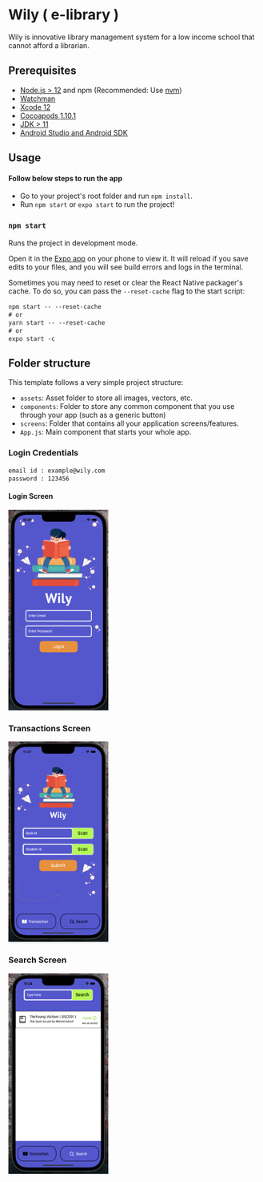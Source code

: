 # Wily ( e-library )

Wily is innovative library management system for a low income school that cannot afford a librarian.


## Prerequisites

- [Node.js > 12](https://nodejs.org) and npm (Recommended: Use [nvm](https://github.com/nvm-sh/nvm))
- [Watchman](https://facebook.github.io/watchman)
- [Xcode 12](https://developer.apple.com/xcode)
- [Cocoapods 1.10.1](https://cocoapods.org)
- [JDK > 11](https://www.oracle.com/java/technologies/javase-jdk11-downloads.html)
- [Android Studio and Android SDK](https://developer.android.com/studio)


## Usage

#### Follow below steps to run the app 

- Go to your project's root folder and run `npm install`.
- Run `npm start` or `expo start` to run the project!

### `npm start`

Runs the project in development mode.

Open it in the [Expo app](https://expo.io) on your phone to view it. It will reload if you save edits to your files, and you will see build errors and logs in the terminal.

Sometimes you may need to reset or clear the React Native packager's cache. To do so, you can pass the `--reset-cache` flag to the start script:

```
npm start -- --reset-cache
# or
yarn start -- --reset-cache
# or 
expo start -c

```

## Folder structure

This template follows a very simple project structure:

- `assets`: Asset folder to store all images, vectors, etc.
- `components`: Folder to store any common component that you use through your app (such as a generic button)
- `screens`: Folder that contains all your application screens/features.
- `App.js`: Main component that starts your whole app.

### Login Credentials
```
email id : example@wily.com
password : 123456
```

#### Login Screen
<img src="https://raw.githubusercontent.com/vishalgaddam873/wily/main/assets/login_screen.png" width="200" height="400" alt="Login screen"/>

### Transactions Screen
<img src="https://raw.githubusercontent.com/vishalgaddam873/wily/main/assets/transactions_screen.png" width="200" height="400" alt="Transactions screen" />

### Search Screen
<img src="https://raw.githubusercontent.com/vishalgaddam873/wily/main/assets/search_screen.png" width="200" height="400" alt="Search screen" />

